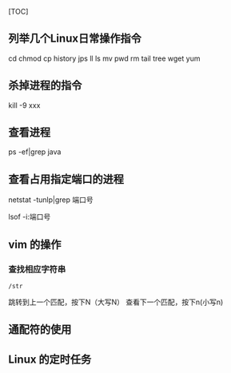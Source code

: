 [TOC]

## 列举几个Linux日常操作指令
cd
chmod
cp
history
jps
ll
ls
mv
pwd
rm
tail
tree
wget
yum

## 

## 杀掉进程的指令
kill -9 xxx

## 查看进程
ps -ef|grep java

## 查看占用指定端口的进程
netstat -tunlp|grep 端口号

lsof -i:端口号

## vim 的操作

### 查找相应字符串
```
/str
```
跳转到上一个匹配，按下N（大写N）
查看下一个匹配，按下n(小写n)

## 通配符的使用

## Linux 的定时任务